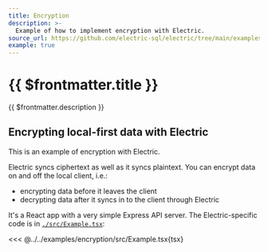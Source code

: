 ```yaml
---
title: Encryption
description: >-
  Example of how to implement encryption with Electric.
source_url: https://github.com/electric-sql/electric/tree/main/examples/encryption
example: true
---
```


# {{ $frontmatter.title }}

{{ $frontmatter.description }}

<DemoCTAs :demo="$frontmatter" />

## Encrypting local-first data with Electric

This is an example of encryption with Electric.

Electric syncs ciphertext as well as it syncs plaintext. You can encrypt data on and off the local client, i.e.:

- encrypting data before it leaves the client
- decrypting data after it syncs in to the client through Electric

It's a React app with a very simple Express API server. The Electric-specific code is in [`./src/Example.tsx`](https://github.com/electric-sql/electric/blog/main/examples/encryption/src/Example.tsx):

<<< @../../examples/encryption/src/Example.tsx{tsx}

<DemoCTAs :demo="$frontmatter" />
